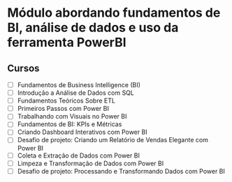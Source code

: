 # Módulo abordando fundamentos de BI, análise de dados e uso da ferramenta PowerBI
## Cursos  
- [ ] Fundamentos de Business Intelligence (BI)
- [ ] Introdução a Análise de Dados com SQL
- [ ] Fundamentos Teóricos Sobre ETL
- [ ] Primeiros Passos com Power BI
- [ ] Trabalhando com Visuais no Power BI
- [ ] Fundamentos de BI: KPIs e Métricas
- [ ] Criando Dashboard Interativos com Power BI
- [ ] Desafio de projeto: Criando um Relatório de Vendas Elegante com Power BI
- [ ] Coleta e Extração de Dados com Power BI
- [ ] Limpeza e Transformação de Dados com Power BI
- [ ] Desafio de projeto: Processando e Transformando Dados com Power BI
